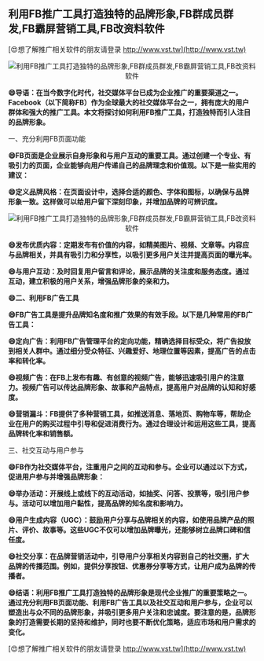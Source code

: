 ## **利用FB推广工具打造独特的品牌形象,FB群成员群发,FB霸屏营销工具,FB改资料软件**

[😍想了解推广相关软件的朋友请登录 http://www.vst.tw](http://www.vst.tw)

 <center><img src="https://vst.tw/MP4/tuiguang/png/0.png" alt="利用FB推广工具打造独特的品牌形象,FB群成员群发,FB霸屏营销工具,FB改资料软件"></center>

**😄导语：在当今数字化时代，社交媒体平台已成为企业推广的重要渠道之一。Facebook（以下简称FB）作为全球最大的社交媒体平台之一，拥有庞大的用户群体和强大的推广工具。本文将探讨如何利用FB推广工具，打造独特而引人注目的品牌形象。**

一、充分利用FB页面功能

**😄FB页面是企业展示自身形象和与用户互动的重要工具。通过创建一个专业、有吸引力的页面，企业能够向用户传递自己的品牌理念和价值观。以下是一些实用的建议：**

**😄定义品牌风格：在页面设计中，选择合适的颜色、字体和图标，以确保与品牌形象一致。这样做可以给用户留下深刻印象，并增加品牌的可辨识度。**

 <center><img src="https://vst.tw/MP4/tuiguang/png/6.png" alt="利用FB推广工具打造独特的品牌形象,FB群成员群发,FB霸屏营销工具,FB改资料软件"></center>

**😄发布优质内容：定期发布有价值的内容，如精美图片、视频、文章等。内容应与品牌相关，并具有吸引力和分享性，以吸引更多用户关注并提高页面的曝光率。**

**😄与用户互动：及时回复用户留言和评论，展示品牌的关注度和服务态度。通过互动，建立积极的用户关系，增强品牌形象的亲和力。**

**😄二、利用FB广告工具**

**😄FB广告工具是提升品牌知名度和推广效果的有效手段。以下是几种常用的FB广告工具：**

**😄定向广告：利用FB广告管理平台的定向功能，精确选择目标受众，将广告投放到相关人群中。通过细分受众特征、兴趣爱好、地理位置等因素，提高广告的点击率和转化率。**

**😄视频广告：在FB上发布有趣、有创意的视频广告，能够迅速吸引用户的注意力。视频广告可以传达品牌形象、故事和产品特点，提高用户对品牌的认知和好感度。**

**😄营销漏斗：FB提供了多种营销工具，如推送消息、落地页、购物车等，帮助企业在用户的购买过程中引导和促进消费行为。通过合理设计和运用这些工具，提高品牌转化率和销售额。**

三、社交互动与用户参与

**😄FB作为社交媒体平台，注重用户之间的互动和参与。企业可以通过以下方式，促进用户参与并增强品牌形象：**

**😄举办活动：开展线上或线下的互动活动，如抽奖、问答、投票等，吸引用户参与。活动可以增加用户黏性，提高品牌的知名度和影响力。**

**😄用户生成内容（UGC）：鼓励用户分享与品牌相关的内容，如使用品牌产品的照片、评价、故事等。这些UGC不仅可以增加品牌曝光，还能够树立品牌口碑和信任度。**

**😄社交分享：在品牌营销活动中，引导用户分享相关内容到自己的社交圈，扩大品牌的传播范围。例如，提供分享按钮、优惠券分享等方式，让用户成为品牌的传播者。**

**😄结语：利用FB推广工具打造独特的品牌形象是现代企业推广的重要策略之一。通过充分利用FB页面功能、利用FB广告工具以及社交互动和用户参与，企业可以塑造出与众不同的品牌形象，并吸引更多用户关注和忠诚度。要注意的是，品牌形象的打造需要长期的坚持和维护，同时也要不断优化策略，适应市场和用户需求的变化。**

[😍想了解推广相关软件的朋友请登录 http://www.vst.tw](http://www.vst.tw)



